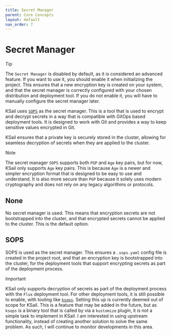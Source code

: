 ```yaml
---
title: Secret Manager
parent: Core Concepts
layout: default
nav_order: 7
---
```


# Secret Manager

> [!TIP]
> The `Secret Manager` is disabled by default, as it is considered an advanced feature. If you want to use it, you should enable it when initializing the project. This ensures that a new encryption key is created on your system, and that the secret manager is correctly configured with your chosen distribution and deployment tool. If you do not enable it, you will have to manually configure the secret manager later.

KSail uses [`SOPS`](https://getsops.io) as the secret manager. This is a tool that is used to encrypt and decrypt secrets in a way that is compatible with GitOps based deployment tools. It is designed to work with Git and provides a way to keep sensitive values encrypted in Git.

KSail ensures that a private key is securely stored in the cluster, allowing for seamless decryption of secrets when they are applied to the cluster.

> [!NOTE]
> The secret manager `SOPS` supports both `PGP` and `Age` key pairs, but for now, KSail only supports `Age` key pairs. This is because `Age` is a newer and simpler encryption format that is designed to be easy to use and understand. It is also more secure than `PGP` because it solely uses modern cryptography and does not rely on any legacy algorithms or protocols.

## None

No secret manager is used. This means that encryption secrets are not bootstrapped into the cluster, and that encrypted secrets cannot be applied to the cluster. This is the default option.

## SOPS

SOPS is used as the secret manager. This ensures a `.sops.yaml` config file is created in the project root, and that an encryption key is bootstrapped into the cluster, for the deployment tools that support encrypting secrets as part of the deployment process.

> [!IMPORTANT]
> KSail only supports decryption of secrets as part of the deployment process with the `Flux` deployment tool. For other deployment tools, it is still possible to enable, with tooling like [`ksops`](https://github.com/viaduct-ai/kustomize-sops). Setting this up is currently deemed out of scope for KSail. This is a feature that may be added in the future, but as `ksops` is a binary tool that is called by via a `kustomize` plugin, it is not a simple task to implement in KSail. I am interested in using upstream functionality, instead of creating another solution to solve the same problem. As such, I will continue to monitor developments in this area.
